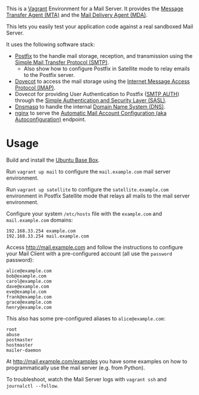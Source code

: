 This is a [Vagrant](https://www.vagrantup.com/) Environment for a Mail Server. It provides the [Message Transfer Agent (MTA)](https://en.wikipedia.org/wiki/Message_transfer_agent) and the [Mail Delivery Agent (MDA)](https://en.wikipedia.org/wiki/Mail_delivery_agent).

This lets you easily test your application code against a real sandboxed Mail Server.

It uses the following software stack:

* [Postfix](http://www.postfix.org/) to the handle mail storage, reception, and transmission using the [Simple Mail Transfer Protocol (SMTP)](https://en.wikipedia.org/wiki/Simple_Mail_Transfer_Protocol).
  * Also show how to configure Postfix in Satellite mode to relay emails to the Postfix server.
* [Dovecot](http://www.dovecot.org/) to access the mail storage using the [Internet Message Access Protocol (IMAP)](https://en.wikipedia.org/wiki/Internet_Message_Access_Protocol).
* Dovecot for providing User Authentication to Postfix ([SMTP AUTH](https://en.wikipedia.org/wiki/SMTP_Authentication)) through the [Simple Authentication and Security Layer (SASL)](https://en.wikipedia.org/wiki/Simple_Authentication_and_Security_Layer).
* [Dnsmasq](http://thekelleys.org.uk/dnsmasq/doc.html) to handle the internal [Domain Name System (DNS)](https://en.wikipedia.org/wiki/Domain_Name_System).
* [nginx](http://nginx.org/en/) to serve the [Automatic Mail Account Configuration (aka Autoconfiguration)](https://wiki.mozilla.org/Thunderbird:Autoconfiguration:ConfigFileFormat) endpoint.

# Usage

Build and install the [Ubuntu Base Box](https://github.com/rgl/ubuntu-vagrant).

Run `vagrant up mail` to configure the `mail.example.com` mail server environment.

Run `vagrant up satellite` to configure the `satellite.example.com` environment in Postfix Satellite mode that relays all mails to the mail server environment.

Configure your system `/etc/hosts` file with the `example.com` and `mail.example.com` domains:

    192.168.33.254 example.com
    192.168.33.254 mail.example.com

Access http://mail.example.com and follow the instructions to configure your Mail Client with a pre-configured account (all use the `password` password):

    alice@example.com
    bob@example.com
    carol@example.com
    dave@example.com
    eve@example.com
    frank@example.com
    grace@example.com
    henry@example.com

This also has some pre-configured aliases to `alice@example.com`:

    root
    abuse
    postmaster
    hostmaster
    mailer-daemon

At http://mail.example.com/examples you have some examples on how to programmatically use the mail server (e.g. from Python).

To troubleshoot, watch the Mail Server logs with `vagrant ssh` and `journalctl --follow`.
